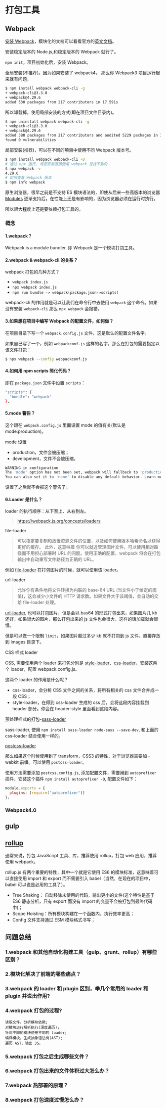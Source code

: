 # 打包工具

## Webpack

[安装 Webpack](http://webpack.html.cn/guides/installation.html)，模块化的文档可以看看官方的[英文文档](https://webpack.js.org/concepts/modules)。

安装稳定版本的 Node.js,和稳定版本的 Webpack 就行了。

`npm init`，项目初始化后，安装 Webpack。

全局安装(不推荐)。因为如果安装了 webpack4， 那么你 Webpack3 项目运行起来就有问题，

```bash
$ npm install webpack webpack-cli -g
+ webpack-cli@3.3.0
+ webpack@4.29.6
added 530 packages from 217 contributors in 17.591s
```

所以卸载掉，使用局部安装的方式(即在项目文件目录内)。

```bash
$ npm uninstall webpack webpack-cli -g
+ webpack-cli@3.3.0
+ webpack@4.29.6
added 388 packages from 217 contributors and audited 5229 packages in 16.718s
found 0 vulnerabilities
```

局部安装(推荐)，可以在不同的项目中使用不同 Webpack 版本号。

```bash
$ npm install webpack webpack-cli -D
# 通过 npx 运行, 局部安装直接使用 webpack 是找不到的
$ npx webpack -v
4.29.6
# 如何查看 Webpack 版本
$ npm info webpack
```

原生浏览器，很早之前是不支持 ES 模块语法的，即使从后来一些高版本的浏览器 [Modules](https://caniuse.com/#search=modules) 逐渐支持后，在性能上还是有影响的，因为浏览器必须在运行时执行。

所以很大程度上还是要依赖打包工具的。

### 概念

#### 1.webpack？

Webpack is a module bundler. 即 Webpack 是一个模块打包工具。

#### 2.webpack & webpack-cli 的关系？

webpack 打包的几种方式？

- `webpack index.js`
- `npx webpack index.js`
- `npm run bundle -> webpack(package.json->scripts)`

webpack-cli 的作用就是可以让我们在命令行中去使用 `webpack` 这个命令。如果没有安装 `webpack-cli` 那么 `npx webpack` 会报错。

#### 3.如果想在项目中编写 Webpack 的配置文件，如何做？

在项目目录下写一个 `webpack.config.js` 文件，这是默认的配置文件名字。

如果自己写了一个，例如 `webpackconf.js` 这样的名字，那么在打包的需要指定以该文件打包：

```bash
$ npx webpack --config webpackconf.js
```

#### 4.如何用 npm scripts 简化代码？

即在 `package.json` 文件中设置 `scripts`：

```bash
"scripts": {
  "bundle": "webpack"
},
```

#### 5.mode 警告？

这个跟在 `webpack.config.js` 里面设置 mode 的值有关(默认是 mode:production)。

mode 设置

- production，文件会被压缩；
- development，文件不会被压缩。

```bash
WARNING in configuration
The 'mode' option has not been set, webpack will fallback to 'production' for this value. Set 'mode' option to 'development' or 'production' to enable defaults for each environment.
You can also set it to 'none' to disable any default behavior. Learn more: https://webpack.js.org/concepts/mode/
```

设置了之后就不会报这个警告了。

#### 6.Loader 是什么？

loader 的执行顺序：从下至上、从右到左。

> https://webpack.js.org/concepts/loaders

file-loader

> 可以指定要复制和放置资源文件的位置，以及如何使用版本哈希命名以获得更好的缓存。
> 此外，这意味着 你可以就近管理图片文件，可以使用相对路径而不用担心部署时 URL 的问题。使用正确的配置，webpack 将会在打包输出中自动重写文件路径为正确的 URL。

例如 [file-loader](https://webpack.js.org/loaders/file-loader/) 在打包图片的时候，就可以使用该 loader。

url-loader

> 允许你有条件地将文件转换为内联的 base-64 URL (当文件小于给定的阈值)，这会减少小文件的 HTTP 请求数。如果文件大于该阈值，会自动的交给 file-loader 处理。

[url-loader](https://webpack.js.org/loaders/url-loader/), 也可以打包图片，但是会以 bas64 的形式打包出来，如果图片几 kb 还好，如果很大的图片，那么打包出来的 js 文件也会很大，这样的话加载就会很慢。

但是可以做一个限制 `limit`，如果图片超过多少 kb 就不打包到 js 文件，直接存放到 images 目录下。

CSS 样式 loader

CSS, 需要使用两个 loader 来打包分别是 [style-loader](https://webpack.js.org/loaders/style-loader)、[css-loader](https://webpack.js.org/loaders/css-loader)，安装这两个 loader，配置 webpack.config.js。

这两个 loader 的作用是什么呢？

- css-loader，会分析 CSS 文件之间的关系，将所有相关的 css 文件合并成一段 CSS；
- style-loader，在得到 css-loader 生成的 css 后，会将这段内容挂载到 header 部分。你会在 header-style 里面看到这段内容。

预处理样式的打包-[sass-loader](https://webpack.js.org/loaders/sass-loader)

sass-loader, 使用 `npm install sass-loader node-sass --save-dev`, 和上面的 css-loader 结合使用一样的。

[postcss-loader](https://webpack.js.org/loaders/postcss-loader)

那么如果这个时候使用到了 transform，CSS3 的特性，对于浏览器需要加 -webkit 前缀。可以使用 `postcss-loader`。

使用方法需要添加 `postcss.config.js`, 添加配置文件，需要用到 `autoprefixer` 插件，安装这个插件 `npm install autoprefixer -D`, 配置文件如下：

```js
module.exports = {
  plugins: [require("autoprefixer")]
};
```

### Webpack4.0

## gulp

## [rollup](https://github.com/rollup/rollup)

通常来说，打包 JavaScript 工具、库，推荐使用 rollup，打包 web 应用，推荐使用 webpack。

rollup.js 有两个重要的特性，其中一个就是它使用 ES6 的模块标准，这意味着可以直接使用 import 和 export 而不需要引入 babel（当然，在现在的项目中，babel 可以说是必用的工具了）。

- Tree Shaking： 自动移除未使用的代码，输出更小的文件(这个特性是基于 ES6 静态分析，只有 export 而没有 import 的变量不会被打包到最终代码中)；
- Scope Hoisting：所有模块构建在一个函数内，执行效率更高；
- Config 文件支持通过 ESM 模块格式书写；

## 问题总结

### 1.webpack 和其他自动化构建工具（gulp、grunt、rollup）有哪些区别？

### 2.模块化解决了前端的哪些痛点？

### 3.webpack 的 loader 和 plugin 区别，举几个常用的 loader 和 plugin 并说出作用?

### 4.webpack 打包的过程?

```
读取文件，分析模块依赖;
对模块进行解析执行(深度遍历);
针对不同的模块使用不同的 loader;
编译模块，生成抽象语法树(AST);
遍历 AST，输出 JS。
```

### 5.webpack 打包之后生成哪些文件？

### 6.webpack 打包出来的文件体积过大怎么办？

### 7.webpack 热部署的原理？

### 8.webpack 打包速度过慢怎么办？

